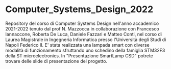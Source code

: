 # Computer_Systems_Design_2022
 Repository del corso di Computer Systems Design nell'anno accademico 2021-2022 tenuto dal prof N. Mazzocca in collaborazione con Francesco Iannaccone, Roberta De Luca, Daniele Fazzari e Matteo Conti, nel corso di Laurea Magistrale in Ingegneria Informatica presso l'Università degli Studi di Napoli Federico II.
E' stata realizzata una lampada smart con diverse  modalità di funzionamento sfruttando uno schedino della famiglia STM32F3 della ST microelectronics. In "Presentazione SmartLamp CSD" potrete trovare delle slide di presentazione del progetto.
